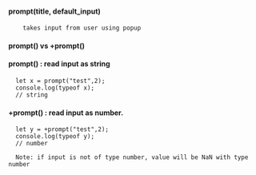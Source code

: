 #### prompt(title, default_input)

        takes input from user using popup

#### prompt() vs +prompt() 

#### prompt() : read input as string

      let x = prompt("test",2);
      console.log(typeof x);
      // string

#### +prompt() : read input as number. 

      let y = +prompt("test",2);
      console.log(typeof y);
      // number

      Note: if input is not of type number, value will be NaN with type number
